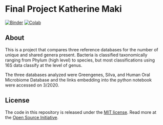 # Final Project Katherine Maki 

[![Binder](https://mybinder.org/badge_logo.svg)](https://mybinder.org/v2/gh/py4ds/final-project/master?urlpath=lab/tree/final-project.ipynb)
[![Colab](https://colab.research.google.com/assets/colab-badge.svg)](https://colab.research.google.com/github/py4ds/final-project/blob/master/final-project.ipynb)

## About

This is a project that compares three reference databases for the number of unique and shared genera present. Bacteria is classified taxonomically ranging from Phylum (high level) to species, but most classifications using 16S data classify at the level of genus. 

The three databases analyzed were Greengenes, Silva, and Human Oral Microbiome Database and the links embedding into the python notebook were accessed on 3/2020.



## License

The code in this repository is released under the [MIT license](LICENSE-CODE). Read more at the [Open Source Initiative](https://opensource.org/licenses/MIT).

